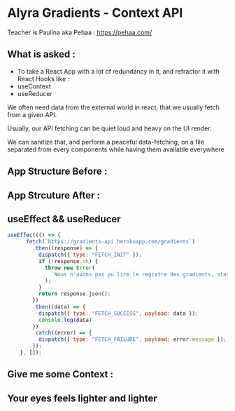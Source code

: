 # Alyra Gradients - Context API

Teacher is Paulina aka Pehaa : https://pehaa.com/

## What is asked : 

- To take a React App with a lot of redundancy in it, and refractor it with React Hooks like : 
- useContext
- useReducer

We often need data from the external world in react, that we usually fetch from a given API. 

Usually, our API fetching can be quiet loud and heavy on the UI render. 

We can sanitize that, and perform a peaceful data-fetching, on a file separated from every components while having them available everywhere 

## App Structure Before : 

## App Strcuture After : 

## useEffect && useReducer 

```javascript
useEffect(() => { 
      fetch(`https://gradients-api.herokuapp.com/gradients`)
        .then((response) => {
          dispatch({ type: "FETCH_INIT" });
          if (!response.ok) {
            throw new Error(
              `Nous n'avons pas pu lire le registre des gradients, status : ${response.status}`
            );
          }
          return response.json();
        })
        .then((data) => {
          dispatch({ type: "FETCH_SUCCESS", payload: data });
          console.log(data)
        })
        .catch((error) => {
          dispatch({ type: "FETCH_FAILURE", payload: error.message });
        });
    }, []);

```
## Give me some Context :

## Your eyes feels lighter and lighter 
